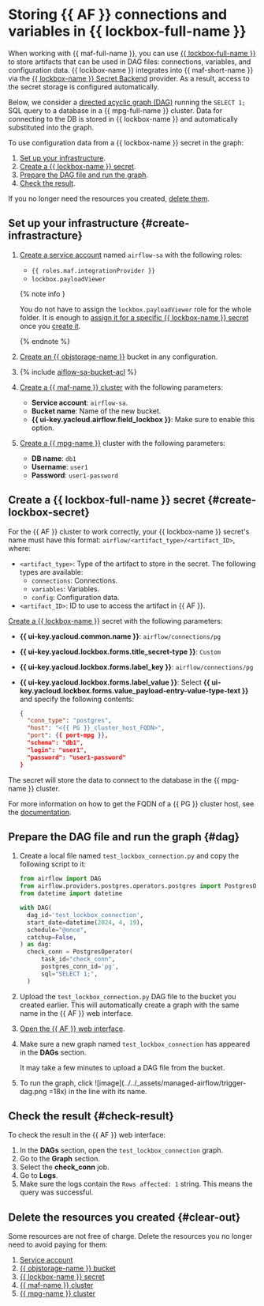 # Storing {{ AF }} connections and variables in {{ lockbox-full-name }}

When working with {{ maf-full-name }}, you can use [{{ lockbox-full-name }}](../../lockbox/index.yaml) to store artifacts that can be used in DAG files: connections, variables, and configuration data. {{ lockbox-name }} integrates into {{ maf-short-name }} via the [{{ lockbox-name }} Secret Backend](https://airflow.apache.org/docs/apache-airflow-providers-yandex/stable/secrets-backends/yandex-cloud-lockbox-secret-backend.html) provider. As a result, access to the secret storage is configured automatically.

Below, we consider a [directed acyclic graph (DAG)](../../managed-airflow/concepts/index.md#about-the-service) running the `SELECT 1;` SQL query to a database in a {{ mpg-full-name }} cluster. Data for connecting to the DB is stored in {{ lockbox-name }} and automatically substituted into the graph.

To use configuration data from a {{ lockbox-name }} secret in the graph:

1. [Set up your infrastructure](#create-infrastracture).
1. [Create a {{ lockbox-name }} secret](#create-lockbox-secret).
1. [Prepare the DAG file and run the graph](#dag).
1. [Check the result](#check-result).

If you no longer need the resources you created, [delete them](#clear-out).

## Set up your infrastructure {#create-infrastracture}

1. [Create a service account](../../iam/operations/sa/create.md#create-sa) named `airflow-sa` with the following roles:

   * `{{ roles.maf.integrationProvider }}`
   * `lockbox.payloadViewer`

   {% note info }

   You do not have to assign the `lockbox.payloadViewer` role for the whole folder. It is enough to [assign it for a specific {{ lockbox-name }} secret](../../lockbox/operations/secret-access.md) once you [create it](#create-lockbox-secret).

   {% endnote %}

1. [Create an {{ objstorage-name }}](../../storage/operations/buckets/create.md) bucket in any configuration.

1. {% include [aiflow-sa-bucket-acl](../../_includes/managed-airflow/aiflow-sa-bucket-acl.md) %}

1. [Create a {{ maf-name }} cluster](../../managed-airflow/operations/cluster-create.md#create-cluster) with the following parameters:

   * **Service account**: `airflow-sa`.
   * **Bucket name**: Name of the new bucket.
   * **{{ ui-key.yacloud.airflow.field_lockbox }}**: Make sure to enable this option.

1. [Create a {{ mpg-name }}](../../managed-postgresql/operations/cluster-create.md#create-cluster) cluster with the following parameters:

   * **DB name**: `db1`
   * **Username**: `user1`
   * **Password**: `user1-password`

## Create a {{ lockbox-full-name }} secret {#create-lockbox-secret}

For the {{ AF }} cluster to work correctly, your {{ lockbox-name }} secret's name must have this format: `airflow/<artifact_type>/<artifact_ID>`, where:

   * `<artifact_type>`: Type of the artifact to store in the secret. The following types are available:
     * `connections`: Connections.
     * `variables`: Variables.
     * `config`: Configuration data.
   * `<artifact_ID>`: ID to use to access the artifact in {{ AF }}.

[Create a {{ lockbox-name }}](../../lockbox/operations/secret-create.md) secret with the following parameters:

   * **{{ ui-key.yacloud.common.name }}**: `airflow/connections/pg`
   * **{{ ui-key.yacloud.lockbox.forms.title_secret-type }}**: `Custom`
   * **{{ ui-key.yacloud.lockbox.forms.label_key }}**: `airflow/connections/pg`
   * **{{ ui-key.yacloud.lockbox.forms.label_value }}**: Select **{{ ui-key.yacloud.lockbox.forms.value_payload-entry-value-type-text }}** and specify the following contents:

      ```json
      {
        "conn_type": "postgres",
        "host": "<{{ PG }}_cluster_host_FQDN>",
        "port": {{ port-mpg }},
        "schema": "db1",
        "login": "user1",
        "password": "user1-password"
      }
      ```

The secret will store the data to connect to the database in the {{ mpg-name }} cluster.

For more information on how to get the FQDN of a {{ PG }} cluster host, see the [documentation](https://yandex.cloud/ru/docs/managed-postgresql/operations/connect#fqdn).

## Prepare the DAG file and run the graph {#dag}

1. Create a local file named `test_lockbox_connection.py` and copy the following script to it:

   ```python
   from airflow import DAG
   from airflow.providers.postgres.operators.postgres import PostgresOperator
   from datetime import datetime

   with DAG(
     dag_id='test_lockbox_connection',
     start_date=datetime(2024, 4, 19),
     schedule="@once",
     catchup=False,
   ) as dag:
     check_conn = PostgresOperator(
         task_id="check_conn",
         postgres_conn_id='pg',
         sql="SELECT 1;",
     )
   ```

1. Upload the `test_lockbox_connection.py` DAG file to the bucket you created earlier. This will automatically create a graph with the same name in the {{ AF }} web interface.

1. [Open the {{ AF }} web interface](../../managed-airflow/operations/af-interfaces.md#web-gui).

1. Make sure a new graph named `test_lockbox_connection` has appeared in the **DAGs** section.

   It may take a few minutes to upload a DAG file from the bucket.

1. To run the graph, click ![image](../../_assets/managed-airflow/trigger-dag.png =18x) in the line with its name.

## Check the result {#check-result}

To check the result in the {{ AF }} web interface:

1. In the **DAGs** section, open the `test_lockbox_connection` graph.
1. Go to the **Graph** section.
1. Select the **check_conn** job.
1. Go to **Logs**.
1. Make sure the logs contain the `Rows affected: 1` string. This means the query was successful.

## Delete the resources you created {#clear-out}

Some resources are not free of charge. Delete the resources you no longer need to avoid paying for them:

1. [Service account](../../iam/operations/sa/delete.md)
1. [{{ objstorage-name }} bucket](../../storage/operations/buckets/delete.md)
1. [{{ lockbox-name }} secret](../../lockbox/operations/secret-delete.md)
1. [{{ maf-name }} cluster](../../managed-airflow/operations/cluster-delete.md#delete)
1. [{{ mpg-name }} cluster](../../managed-postgresql/operations/cluster-delete.md#delete)
